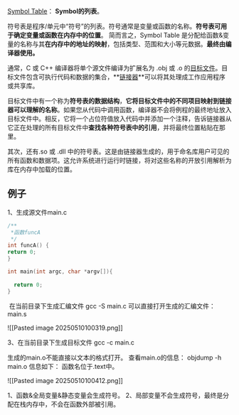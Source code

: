 [Symbol Table](https://zhida.zhihu.com/search?content_id=221468294&content_type=Article&match_order=1&q=Symbol+Table&zd_token=eyJhbGciOiJIUzI1NiIsInR5cCI6IkpXVCJ9.eyJpc3MiOiJ6aGlkYV9zZXJ2ZXIiLCJleHAiOjE3NDY5MTc2NTIsInEiOiJTeW1ib2wgVGFibGUiLCJ6aGlkYV9zb3VyY2UiOiJlbnRpdHkiLCJjb250ZW50X2lkIjoyMjE0NjgyOTQsImNvbnRlbnRfdHlwZSI6IkFydGljbGUiLCJtYXRjaF9vcmRlciI6MSwiemRfdG9rZW4iOm51bGx9.bhCmsiaDctez1tWqog1cFQWYW_JYGGJgwysUrT7_fmY&zhida_source=entity)： **Symbol的列表**。

符号表是程序/单元中“符号”的列表。符号通常是变量或函数的名称。**符号表可用于确定变量或函数在内存中的位置**。 简而言之，Symbol Table 是分配给函数&变量的名称与其**在内存中的地址的映射**，包括类型、范围和大小等元数据。**最终由编译器使用。**

通常，C 或 C++ 编译器将单个源文件编译为扩展名为 .obj 或 .o 的[目标文件](https://zhida.zhihu.com/search?content_id=221468294&content_type=Article&match_order=1&q=%E7%9B%AE%E6%A0%87%E6%96%87%E4%BB%B6&zd_token=eyJhbGciOiJIUzI1NiIsInR5cCI6IkpXVCJ9.eyJpc3MiOiJ6aGlkYV9zZXJ2ZXIiLCJleHAiOjE3NDY5MTc2NTIsInEiOiLnm67moIfmlofku7YiLCJ6aGlkYV9zb3VyY2UiOiJlbnRpdHkiLCJjb250ZW50X2lkIjoyMjE0NjgyOTQsImNvbnRlbnRfdHlwZSI6IkFydGljbGUiLCJtYXRjaF9vcmRlciI6MSwiemRfdG9rZW4iOm51bGx9.U0Pg3tl1DdQ_ohNHV9pNfELj67slpunMsQwwWI_hB2g&zhida_source=entity)。目标文件包含可执行代码和数据的集合，**[链接器](https://zhida.zhihu.com/search?content_id=221468294&content_type=Article&match_order=1&q=%E9%93%BE%E6%8E%A5%E5%99%A8&zd_token=eyJhbGciOiJIUzI1NiIsInR5cCI6IkpXVCJ9.eyJpc3MiOiJ6aGlkYV9zZXJ2ZXIiLCJleHAiOjE3NDY5MTc2NTIsInEiOiLpk77mjqXlmagiLCJ6aGlkYV9zb3VyY2UiOiJlbnRpdHkiLCJjb250ZW50X2lkIjoyMjE0NjgyOTQsImNvbnRlbnRfdHlwZSI6IkFydGljbGUiLCJtYXRjaF9vcmRlciI6MSwiemRfdG9rZW4iOm51bGx9.eyil3FSeW_TrqE1pCEEOTQT7_-NP_3eeFp2N25cU8kw&zhida_source=entity)**可以将其处理成工作应用程序或共享库。

目标文件中有一个称为**符号表的数据结构**，**它将目标文件中的不同项目映射到链接器可以理解的名称**。如果您从代码中调用函数，编译器不会将例程的最终地址放入目标文件中。相反，它将一个占位符值放入代码中并添加一个注释，告诉链接器从它正在处理的所有目标文件中**查找各种符号表中的引用**，并将最终位置粘贴在那里。

其次，还有.so 或 .dll 中的符号表。这是由链接器生成的，用于命名库用户可见的所有函数和数据项。这允许系统进行运行时链接，将对这些名称的开放引用解析为库在内存中加载的位置。

## 例子

1、生成源文件main.c

```c
/**
 *函数funcA
 */
int funcA() {
return 0;
}

int main(int argc, char *argv[]){
  
  return 0;
}
```

 在当前目录下生成汇编文件 gcc -S main.c 可以直接打开生成的汇编文件：main.s

![[Pasted image 20250510100319.png]]

3、在当前目录下生成目标文件 gcc -c main.c

生成的main.o不能直接以文本的格式打开。
查看main.o的信息： objdump -h main.o 信息如下： 函数名位于.text中。

![[Pasted image 20250510100412.png]]

1、函数&全局变量&静态变量会生成符号。
2、局部变量不会生成符号，最终是分配在栈内存中，不会在函数外部被引用。